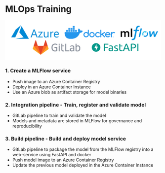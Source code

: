 # MLOps Training

![alt text](./imgs/banner-repo-mlops.png)

### 1. Create a MLFlow service
- Push image to an Azure Container Registry
- Deploy in an Azure Container Instance
- Use an Azure blob as artifact storage for model binaries

### 2. Integration pipeline - Train, register and validate model
- GitLab pipeline to train and validate the model
- Models and metadata are stored in MLFlow for governance and reproducibility

### 3. Build pipeline - Build and deploy model service
- GitLab pipeline to package the model from the MLFlow registry into a web-service using FastAPI and docker
- Push model image to an Azure Container Registry
- Update the previous model deployed in the Azure Container Instance
